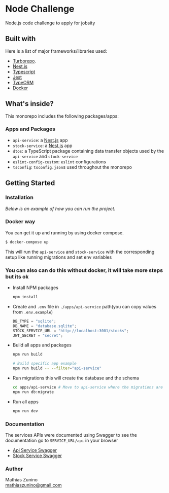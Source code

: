 # Node Challenge

Node.js code challenge to apply for jobsity

## Built with

Here is a list of major frameworks/libraries used:

- [Turborepo](https://turbo.build/repo/docs/).
- [Nest.js](https://nestjs.com/)
- [Typescript](https://www.typescriptlang.org/)
- [Jest](https://jestjs.io/)
- [TypeORM](https://typeorm.io/)
- [Docker](https://www.docker.com/)

## What's inside?

This monorepo includes the following packages/apps:

### Apps and Packages

- `api-service`: a [Nest.js](https://nestjs.com/) app
- `stock-service`: a [Nest.js](https://nestjs.com/) app
- `dtos`: a TypeScript package containing data transfer objects used by the `api-service` and `stock-service`
- `eslint-config-custom`: `eslint` configurations
- `tsconfig`: `tsconfig.json`s used throughout the monorepo

## Getting Started

### Installation

_Below is an example of how you can run the project._

### Docker way

You can get it up and running by using docker compose.

```sh
$ docker-compose up
```

This will run the `api-service` and `stock-service` with the corresponding setup like running migrations and set env variables

### You can also can do this without docker, it will take more steps but its ok

- Install NPM packages

  ```sh
  npm install
  ```

- Create and `.env` file in `./apps/api-service` path(you can copy values from `.env.example`)
  ```js
  DB_TYPE = "sqlite";
  DB_NAME = "database.sqlite";
  STOCK_SERVICE_URL = "http://localhost:3001/stocks";
  JWT_SECRET = "secret";
  ```
- Build all apps and packages

  ```sh
  npm run build

  # Build specific app example
  npm run build -- --filter="api-service"
  ```

- Run migrations this will create the database and the schema
  ```sh
  cd apps/api-service # Move to api-service where the migrations are
  npm run db:migrate
  ```
- Run all apps

  ```sh
  npm run dev

  ```

### Documentation

The services APIs were documented using Swagger to see the documentation go to `SERVICE_URL/api` in your browser

- [Api Service Swagger](http://localhost:3000/api)
- [Stock Service Swagger](http://localhost:3001/api)

### Author

Mathias Zunino \
mathiaszunino@gmail.com
